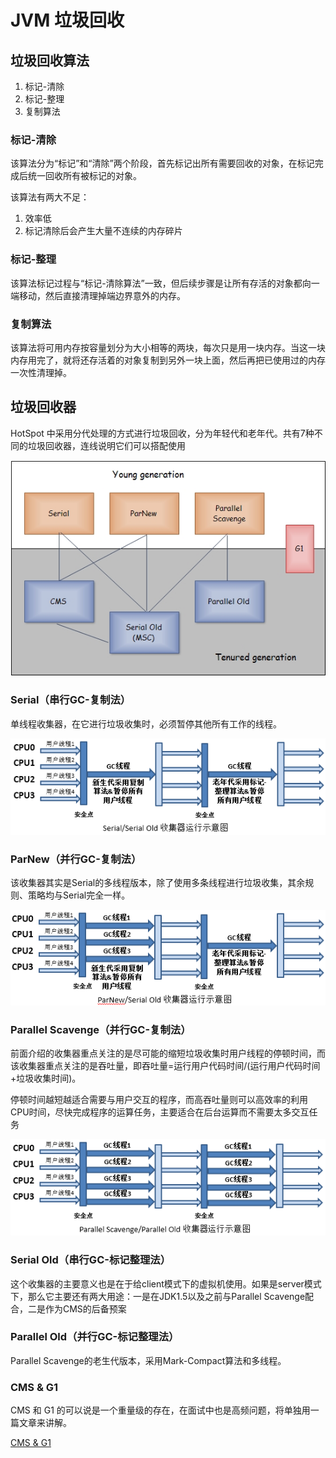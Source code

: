 # JVM 垃圾回收

## 垃圾回收算法
1. 标记-清除
2. 标记-整理
3. 复制算法

### 标记-清除
该算法分为“标记”和“清除”两个阶段，首先标记出所有需要回收的对象，在标记完成后统一回收所有被标记的对象。
	
该算法有两大不足：
1. 效率低
2. 标记清除后会产生大量不连续的内存碎片

### 标记-整理
该算法标记过程与“标记-清除算法”一致，但后续步骤是让所有存活的对象都向一端移动，然后直接清理掉端边界意外的内存。

### 复制算法
该算法将可用内存按容量划分为大小相等的两块，每次只是用一块内存。当这一块内存用完了，就将还存活着的对象复制到另外一块上面，然后再把已使用过的内存一次性清理掉。

## 垃圾回收器
HotSpot 中采用分代处理的方式进行垃圾回收，分为年轻代和老年代。共有7种不同的垃圾回收器，连线说明它们可以搭配使用

![](../../img/JVM-GC01.jpg)

### Serial（串行GC-复制法）
单线程收集器，在它进行垃圾收集时，必须暂停其他所有工作的线程。

![](../../img/JVM-GC02.png)

### ParNew（并行GC-复制法）
该收集器其实是Serial的多线程版本，除了使用多条线程进行垃圾收集，其余规则、策略均与Serial完全一样。

![](../../img/JVM-GC03.png)

### Parallel Scavenge（并行GC-复制法）
前面介绍的收集器重点关注的是尽可能的缩短垃圾收集时用户线程的停顿时间，而该收集器重点关注的是吞吐量，即吞吐量=运行用户代码时间/(运行用户代码时间+垃圾收集时间)。

停顿时间越短越适合需要与用户交互的程序，而高吞吐量则可以高效率的利用CPU时间，尽快完成程序的运算任务，主要适合在后台运算而不需要太多交互任务

![](../../img/JVM-GC04.png)

### Serial Old（串行GC-标记整理法）
这个收集器的主要意义也是在于给client模式下的虚拟机使用。如果是server模式下，那么它主要还有两大用途：一是在JDK1.5以及之前与Parallel Scavenge配合，二是作为CMS的后备预案

### Parallel Old（并行GC-标记整理法）
Parallel Scavenge的老生代版本，采用Mark-Compact算法和多线程。

### CMS & G1
CMS 和 G1 的可以说是一个重量级的存在，在面试中也是高频问题，将单独用一篇文章来讲解。

[CMS & G1](./03-CMS-G1.md)